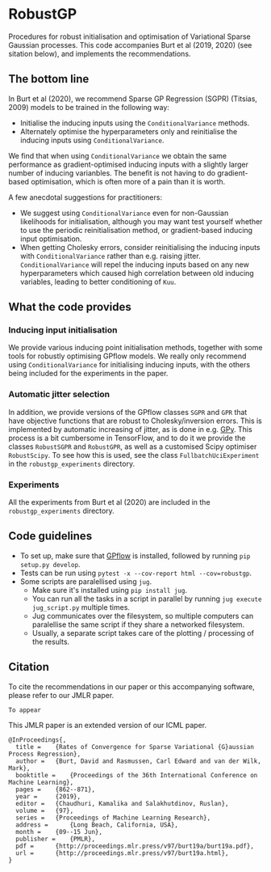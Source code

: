 # RobustGP
Procedures for robust initialisation and optimisation of Variational Sparse Gaussian processes. This code accompanies 
Burt et al (2019, 2020) (see sitation below), and implements the recommendations.

## The bottom line
In Burt et al (2020), we recommend Sparse GP Regression (SGPR) (Titsias, 2009) models to be trained in the following way:
- Initialise the inducing inputs using the ```ConditionalVariance``` methods.
- Alternately optimise the hyperparameters only and reinitialise the inducing inputs using ```ConditionalVariance```.

We find that when using ```ConditionalVariance``` we obtain the same performance as gradient-optimised inducing inputs
with a slightly larger number of inducing varianbles. The benefit is not having to do gradient-based optimisation, which
is often more of a pain than it is worth. 

A few anecdotal suggestions for practitioners:
- We suggest using ```ConditionalVariance``` even for non-Gaussian likelihoods for initialisation, although you may want
  test yourself whether to use the periodic reinitialisation method, or gradient-based inducing input optimisation.
- When getting Cholesky errors, consider reinitialising the inducing inputs with ```ConditionalVariance``` rather than
  e.g. raising jitter. ```ConditionalVariance``` will repel the inducing inputs based on any new hyperparameters which
  caused high correlation between old inducing variables, leading to better conditioning of ```Kuu```.
  
## What the code provides
### Inducing input initialisation
We provide various inducing point initialisation methods, together with some tools for robustly optimising GPflow 
models. We really only recommend using ```ConditionalVariance``` for initialising inducing inputs, with the others being
included for the experiments in the paper.

### Automatic jitter selection
In addition, we provide versions of the GPflow classes ```SGPR``` and ```GPR``` that have objective functions that are
robust to Cholesky/inversion errors. This is implemented by automatic increasing of jitter, as is done in e.g. 
[GPy](https://sheffieldml.github.io/GPy/). This process is a bit cumbersome in TensorFlow, and to do it we provide the
classes ```RobustSGPR``` and ```RobustGPR```, as well as a customised Scipy optimiser ```RobustScipy```. To see how this
is used, see the class ```FullbatchUciExperiment``` in the ```robustgp_experiments``` directory. 

### Experiments
All the experiments from Burt et al (2020) are included  in the ```robustgp_experiments``` directory.

## Code guidelines
- To set up, make sure that [GPflow](https://github.com/GPflow/GPflow) is installed, followed by running ```pip setup.py develop```.
- Tests can be run using ```pytest -x --cov-report html --cov=robustgp```.
- Some scripts are paralellised using `jug`.
  - Make sure it's installed using `pip install jug`.
  - You can run all the tasks in a script in parallel by running `jug execute jug_script.py` multiple times.
  - Jug communicates over the filesystem, so multiple computers can paralellise the same script if they share a networked filesystem.
  - Usually, a separate script takes care of the plotting / processing of the results.

## Citation
To cite the recommendations in our paper or this accompanying software, please refer to our JMLR paper.
```
To appear
```

This JMLR paper is an extended version of our ICML paper.
```
@InProceedings{,
  title = 	 {Rates of Convergence for Sparse Variational {G}aussian Process Regression},
  author = 	 {Burt, David and Rasmussen, Carl Edward and van der Wilk, Mark},
  booktitle = 	 {Proceedings of the 36th International Conference on Machine Learning},
  pages = 	 {862--871},
  year = 	 {2019},
  editor = 	 {Chaudhuri, Kamalika and Salakhutdinov, Ruslan},
  volume = 	 {97},
  series = 	 {Proceedings of Machine Learning Research},
  address = 	 {Long Beach, California, USA},
  month = 	 {09--15 Jun},
  publisher = 	 {PMLR},
  pdf = 	 {http://proceedings.mlr.press/v97/burt19a/burt19a.pdf},
  url = 	 {http://proceedings.mlr.press/v97/burt19a.html},
}
```
